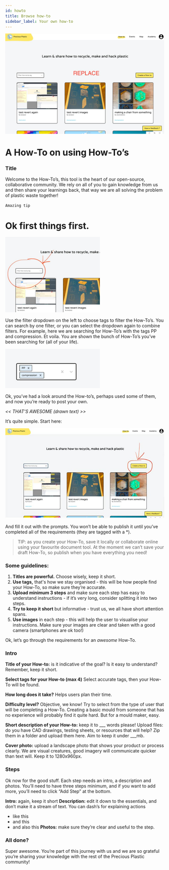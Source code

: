 ```yaml
---
id: howto
title: Browse how-to
sidebar_label: Your own how-to
---
```


<style>
:root {
  --highlight: #ffe084;
  --links: rgb(131, 206, 235);
  --hover: rgb(131, 206, 235);
}
</style>


![How to](assets/howto_platform.jpg)

# A How-To on using How-To’s

### Title

Welcome to the How-To’s, this tool is the heart of our open-source, collaborative community. We rely on all of you to gain knowledge from us and then share your learnings back, that way we are all solving the problem of plastic waste together!


`Amazing tip`

# Ok first things first.

<img style="margin-left: 0;" src="../assets/how_to1.jpg" width="300"/>

Use the filter dropdown on the left to choose tags to filter the How-To’s. You can search by one filter, or you can select the dropdown again to combine filters. For example, here we are searching for How-To’s with the tags PP and compression. Et voila. You are shown the bunch of How-To’s you’ve been searching for (all of your life).

<img style="margin-left: 0;" src="../assets/howto_tags.jpg" width="300"/>

Ok, you’ve had a look around the How-to’s, perhaps used some of them, and now you’re ready to post your own.

*<< THAT’S AWESOME (drawn text) >>*

It’s quite simple. Start here:

<img style="margin-left: 0;" src="../assets/how_to2.jpg" width="700"/>

And fill it out with the prompts. You won’t be able to publish it until you’ve completed all of the requirements (they are tagged with a *).

> TIP: as you create your How-To, save it locally or collaborate online using your favourite document tool. At the moment we can’t save your draft How-To, so publish when you have everything you need!

### Some guidelines:

1. <b>Titles are powerful.</b> Choose wisely, keep it short.
2. <b>Use tags,</b> that's how we stay organised - this will be how people find your How-To, so make sure they’re accurate.
3. <b>Upload minimum 3 steps</b> and make sure each step has easy to understand instructions - if it’s very long, consider splitting it into two steps.
4. <b>Try to keep it short</b> but informative - trust us, we all have short attention spans.
5. <b>Use images</b> in each step - this will help the user to visualise your instructions. Make sure your images are clear and taken with a good camera (smartphones are ok too!)

Ok, let’s go through the requirements for an *awesome* How-To.

### Intro

<b>Title of your How-to:</b> is it indicative of the goal? Is it easy to understand? Remember, keep it short.

<b>Select tags for your How-to (max 4)</b> Select accurate tags, then your How-To will be found.

<b>How long does it take?</b> Helps users plan their time.

<b>Difficulty level?</b> Objective, we know! Try to select from the type of user that will be completing a How-To. Creating a basic mould from someone that has no experience will probably find it quite hard. But for a mould maker, easy.

<b>Short description of your How-to:</b> keep it to ___ words please!
Upload files: do you have CAD drawings, testing sheets, or resources that will help? Zip them in a folder and upload them here. Aim to keep it under ___mb.

<b>Cover photo:</b> upload a landscape photo that shows your product or process clearly. We are visual creatures, good imagery will communicate quicker than text will. Keep it to 1280x960px.

### Steps

Ok now for the good stuff. Each step needs an intro, a description and photos. You’ll need to have three steps minimum, and if you want to add more, you’ll need to click “Add Step” at the bottom.

<b>Intro:</b> again, keep it short
<b>Description:</b> edit it down to the essentials, and don’t make it a stream of text. You can dash’s for explaining actions
- like this
- and this
- and also this
<b>Photos:</b> make sure they’re clear and useful to the step.


### All done?

Super awesome. You’re part of this journey with us and we are so grateful you’re sharing your knowledge with the rest of the Precious Plastic community!
